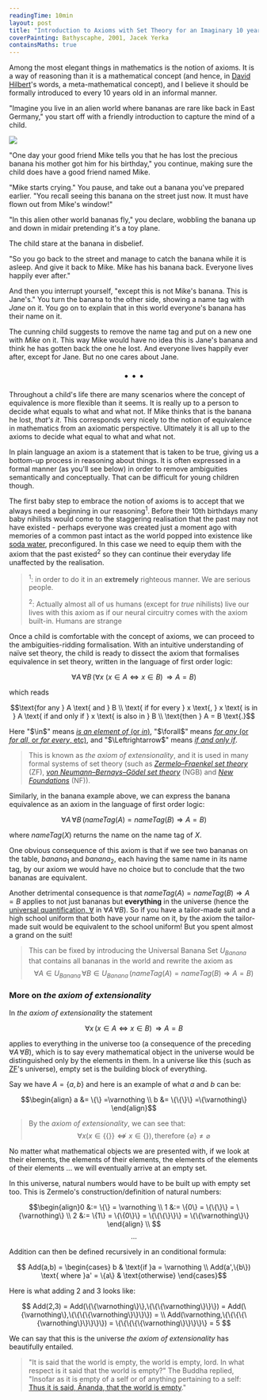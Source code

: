 ```yaml
---
readingTime: 10min
layout: post
title: "Introduction to Axioms with Set Theory for an Imaginary 10 years old"
coverPainting: Bathyscaphe, 2001, Jacek Yerka
containsMaths: true
---
```


Among the most elegant things in mathematics is the notion of axioms. It is a way of reasoning than it is a mathematical concept (and hence, in [David Hilbert](https://en.wikipedia.org/wiki/David_Hilbert)'s words, a meta-mathematical concept), and I believe it should be formally introduced to every 10 years old in an informal manner.

"Imagine you live in an alien world where bananas are rare like back in East Germany," you start off with a friendly introduction to capture the mind of a child.
<!--more-->

<img src="../img/erste_banane.png" style="max-width:300px">

"One day your good friend Mike tells you that he has lost the precious banana his mother got him for his birthday," you continue, making sure the child does have a good friend named Mike.

"Mike starts crying." You pause, and take out a banana you've prepared earlier. "You recall seeing this banana on the street just now. It must have flown out from Mike's window!"

"In this alien other world bananas fly," you declare, wobbling the banana up and down in midair pretending it's a toy plane.

The child stare at the banana in disbelief.

"So you go back to the street and manage to catch the banana while it is asleep. And give it back to Mike. Mike has his banana back. Everyone lives happily ever after."

And then you interrupt yourself, "except this is not Mike's banana. This is Jane's." You turn the banana to the other side, showing a name tag with *Jane* on it. You go on to explain that in this world everyone's banana has their name on it.

The cunning child suggests to remove the name tag and put on a new one with *Mike* on it. This way Mike would have no idea this is Jane's banana and think he has gotten back the one he lost. And everyone lives happily ever after, except for Jane. But no one cares about Jane.

<p style="text-align:center; font-size:1.3em">
&bull; &bull; &bull;
</p>

Throughout a child's life there are many scenarios where the concept of equivalence is more flexible than it seems. It is really up to a person to decide what equals to what and what not. If Mike thinks that is the banana he lost, *that's it*. This corresponds very nicely to the notion of equivalence in mathematics from an axiomatic perspective. Ultimately it is all up to the axioms to decide what equal to what and what not.

In plain language an axiom is a statement that is taken to be true, giving us a bottom-up process in reasoning about things. It is often expressed in a formal manner (as you'll see below) in order to remove ambiguities semantically and conceptually. That can be difficult for young children though.

The first baby step to embrace the notion of axioms is to accept that we always need a beginning in our reasoning<sup>1</sup>. Before their 10th birthdays many baby nihilists would come to the staggering realisation that the past may not have existed - perhaps everyone was created just a moment ago with memories of a common past intact as the world popped into existence like [soda water](https://www.youtube.com/watch?v=D97v6XOSLLw&feature=youtu.be&t=2s), preconfigured. In this case we need to equip them with the axiom that the past existed<sup>2</sup> so they can continue their everyday life unaffected by the realisation.

><sup>1</sup>: in order to do it in an **extremely** righteous manner. We are serious people.
>
><sup>2</sup>: Actually almost all of us humans (except for *true* nihilists) live our lives with this axiom as if our neural circuitry comes with the axiom built-in. Humans are strange


Once a child is comfortable with the concept of axioms, we can proceed to the ambiguities-ridding formalisation. With an intuitive understanding of naïve set theory, the child is ready to dissect the axiom that formalises equivalence in set theory, written in the language of first order logic:

$$\forall A \, \forall B \, (\forall x \ (x \in A \Leftrightarrow x \in B) \, \Rightarrow A = B)$$

which reads

$$\text{for any } A \text{ and } B \\ \text{ if for every } x \text{, } x \text{ is in } A \text{ if and only if } x \text{ is also in } B \\ \text{then } A = B \text{.}$$

<div class="row block-of-grey">
Here "$\in$" means <a target="_blank" href ="https://proofwiki.org/wiki/Definition:Element"><i>is an element of</i> (or <i>in</i>)</a>,
"$\forall$" means <a target="_blank" href ="http://en.wikipedia.org/wiki/Universal_quantification"><i>for any</i> (or <i>for all</i>, or <i>for every</i>, etc)</a>, and
"$\Leftrightarrow$" means <a target="_blank" href ="http://mathworld.wolfram.com/Iff.html"><i>if and only if</i></a>.
</div>

> This is known as *the axiom of extensionality*, and it is used in many formal systems of set theory (such as <i><a target="_blank" href ="http://www.math.uchicago.edu/~may/VIGRE/VIGRE2011/REUPapers/Lian.pdf">Zermelo–Fraenkel set theory</a></i> (ZF), <i><a target="_blank" href ="https://proofwiki.org/wiki/Definition:G%C3%B6del-Bernays_Axioms">von Neumann–Bernays–Gödel set theory</a></i> (NGB) and <i><a target="_blank" href ="http://math.boisestate.edu/~holmes/holmes/nf.html">New Foundations</a></i> (NF)).

Similarly, in the banana example above, we can express the banana equivalence as an axiom in the language of first order logic:

$$\forall A \, \forall B \, (nameTag(A) = nameTag(B) \Rightarrow A = B)$$

where $nameTag(X)$ returns the name on the name tag of $X$.

One obvious consequence of this axiom is that if we see two bananas on the table, $banana_1$ and $banana_2$, each having the same name in its name tag, by our axiom we would have no choice but to conclude that the two bananas are equivalent.

Another detrimental consequence is that $nameTag(A) = nameTag(B) \Rightarrow A = B$ applies to not just bananas but **everything** in the universe (hence the <a target="_blank" href ="http://en.wikipedia.org/wiki/Universal_quantification">universal quantification, $\forall$</a> in $\forall A \, \forall B$). So if you have a tailor-made suit and a high school uniform that both have your name on it, by the axiom the tailor-made suit would be equivalent to the school uniform! But you spent almost a grand on the suit!

> This can be fixed by introducing the Universal Banana Set $U_{Banana}$ that contains all bananas in the world and rewrite the axiom as
> $$\forall A \in U_{Banana} \, \forall B \in U_{Banana} \, (nameTag(A) = nameTag(B) \Rightarrow A = B)$$

<h3 class="_index">More on <i>the axiom of extensionality</i></h3>

In <i>the axiom of extensionality</i> the statement

$$\forall x \, (x \in A \Leftrightarrow x \in B) \, \Rightarrow A = B$$

applies to everything in the universe too (a consequence of the preceding $\forall A \, \forall B$), which is to say every mathematical object in the universe would be distinguished only by the elements in them. In a universe like this (such as <a target="_blank" href ="http://www.math.uchicago.edu/~may/VIGRE/VIGRE2011/REUPapers/Lian.pdf">ZF</a>'s universe), empty set is the building block of everything.

Say we have $A=\{a,b\}$ and here is an example of what $a$ and $b$ can be:

$$\begin{align} a &= \{\} =\varnothing \\ b &= \{\{\}\} =\{\varnothing\} \end{align}$$

> By the <i>axiom of extensionality</i>, we can see that:
> $$\forall x (x \in \{\{\}\} \not\Leftrightarrow x \in \{\}), \text{therefore } \{\varnothing\} \not= \varnothing$$


No matter what mathematical objects we are presented with, if we look at their elements, the elements of their elements, the elements of the elements of their elements ... we will eventually arrive at an empty set.

In this universe, natural numbers would have to be built up with empty set too. This is Zermelo's construction/definition of natural numbers:

$$\begin{align}0 &:= \{\} = \varnothing \\ 1 &:= \{0\} = \{\{\}\} = \{\varnothing\} \\ 2 &:= \{1\} = \{\{0\}\} = \{\{\{\}\}\} = \{\{\varnothing\}\}  \end{align} \\ $$
$$...$$

Addition can then be defined recursively in an conditional formula:

$$   Add(a,b) =
\begin{cases}
b  & \text{if }a = \varnothing \\
Add(a',\{b\}) \text{ where }a' = \{a\} & \text{otherwise}
\end{cases}$$

Here is what adding 2 and 3 looks like:

 $$ Add(2,3) = Add(\{\{\varnothing\}\},\{\{\{\varnothing\}\}\}) = Add(\{\varnothing\},\{\{\{\{\varnothing\}\}\}\}) = \\ Add(\varnothing,\{\{\{\{\{\varnothing\}\}\}\}\}) = \{\{\{\{\{\varnothing\}\}\}\}\} = 5 $$


We can say that this is the universe <i> the axiom of extensionality </i> has beautifully entailed.

> "It is said that the world is empty, the world is empty, lord. In what respect is it said that the world is empty?" The Buddha replied, "Insofar as it is empty of a self or of anything pertaining to a self: <a target="_blank" href ="http://en.wikipedia.org/wiki/%C5%9A%C5%ABnyat%C4%81">Thus it is said, Ānanda, that the world is empty</a>."
